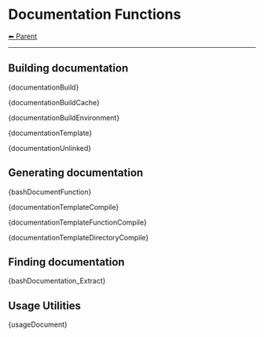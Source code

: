 # Documentation Functions

<!-- TEMPLATE header 2 -->
[⬅ Parent ](../index.md)
<hr />

## Building documentation

{documentationBuild}

{documentationBuildCache}

{documentationBuildEnvironment}

{documentationTemplate}

{documentationUnlinked}

## Generating documentation

{bashDocumentFunction}

{documentationTemplateCompile}

{documentationTemplateFunctionCompile}

{documentationTemplateDirectoryCompile}

## Finding documentation

{bashDocumentation_Extract}

## Usage Utilities

{usageDocument}

